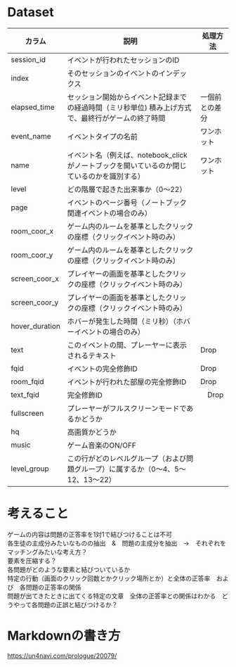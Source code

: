 # Dataset

|カラム|説明|処理方法|
|---|-------|------|
|session_id| イベントが行われたセッションのID||
|index| そのセッションのイベントのインデックス||
|elapsed_time|セッション開始からイベント記録までの経過時間（ミリ秒単位) 積み上げ方式で、最終行がゲームの終了時間|一個前との差分|
|event_name| イベントタイプの名前|ワンホット|
|name| イベント名（例えば、notebook_clickがノートブックを開いているのか閉じているのかを識別する）|ワンホット|
|level| どの階層で起きた出来事か（0〜22）||
|page| イベントのページ番号（ノートブック関連イベントの場合のみ）||
|room_coor_x| ゲーム内のルームを基準としたクリックの座標（クリックイベント時のみ）||
|room_coor_y| ゲーム内のルームを基準としたクリックの座標（クリックイベント時のみ）|
|screen_coor_x| プレイヤーの画面を基準としたクリックの座標（クリックイベント時のみ）|
|screen_coor_y| プレイヤーの画面を基準としたクリックの座標（クリックイベント時のみ）|
|hover_duration| ホバーが発生した時間（ミリ秒）（ホバーイベントの場合のみ）|
|text| このイベントの間、プレーヤーに表示されるテキスト| Drop|
|fqid| イベントの完全修飾ID| Drop|
|room_fqid| イベントが行われた部屋の完全修飾ID| Drop|
|text_fqid| 完全修飾ID|　Drop|
|fullscreen| プレーヤーがフルスクリーンモードであるかどうか|
|hq| 高画質かどうか|
|music| ゲーム音楽のON/OFF|
|level_group| この行がどのレベルグループ（および問題グループ）に属するか（0～4、5～12、13～22）|


# 考えること
ゲームの内容は問題の正答率を1対1で結びつけることは不可  
各生徒の主成分みたいなものの抽出　&　問題の主成分を抽出　→　それぞれをマッチングみたいな考え方？  
要素を圧縮する？  
各問題がどのような要素と結びついているか  
特定の行動（画面のクリック回数とかクリック場所とか）と全体の正答率　および　各問題の正答率の関係  
問題が出てきたときに出てくる特定の文章　全体の正答率との関係はわかる　どうやって各問題の正誤と結びつけるか？

# Markdownの書き方
https://un4navi.com/prologue/20079/
